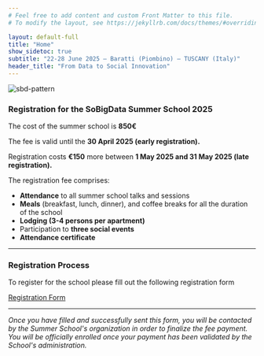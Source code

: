 ```yaml
---
# Feel free to add content and custom Front Matter to this file.
# To modify the layout, see https://jekyllrb.com/docs/themes/#overriding-theme-defaults

layout: default-full
title: "Home"
show_sidetoc: true
subtitle: "22-28 June 2025 – Baratti (Piombino) – TUSCANY (Italy)"
header_title: "From Data to Social Innovation"
---
```


<div class="full-width-wrapper">
    <img src="{{ site.baseurl }}/assets/images/header.svg" alt="sbd-pattern" class="full-width-image">
</div>

<div class="registration">
    <div class="container">
        <div class="row pt-2 ">
            <div class="col-md-8 offset-md-2 col-sm-12">
                <h3>Registration for the SoBigData Summer School 2025</h3>
                <p class="lead">The cost of the summer school is <strong>850€</strong></p>
                <p>The fee is valid until the <strong>30 April 2025 (early registration).</strong></p>
                <p>Registration costs <strong>€150</strong> more between <strong>1 May 2025 and 31 May 2025 (late registration).</strong></p>
                <p>The registration fee comprises:</p>
                <ul>
                    <li><strong>Attendance</strong> to all summer school talks and sessions</li>
                    <li><strong>Meals</strong> (breakfast, lunch, dinner), and coffee breaks for all the duration of the school</li>
                    <li><strong>Lodging (3-4 persons per apartment)</strong></li>
                    <li>Participation to <strong>three social events</strong></li>
                    <li><strong>Attendance certificate</strong></li>
                </ul>
                <hr>
            </div>
        </div>
    </div>

</div>

<div class="registration">
    <div class="container">
        <div class="row pt-2 ">
            <div class="col-md-8 offset-md-2 col-sm-12">
                <h3>Registration Process</h3>
                <p class="lead">To register for the school please fill out the following registration form</p>
                <a href="https://docs.google.com/forms/d/e/1FAIpQLSfxDIkzHtRmbGcM4UC5qocYsjOGJ1UmsSZQoZRpYydpxlhgXQ/viewform" target="_blank"><btn class="btn btn-primary mb-3">Registration Form</btn></a>
                <hr>
                <p class="mt-4"><em>Once you have filled and successfully sent this form, you will be contacted by the Summer School's organization in order to finalize the fee payment. You will be officially enrolled once your payment has been validated by the School's administration.</em> </p>
            </div>
        </div>
    </div>
</div>
